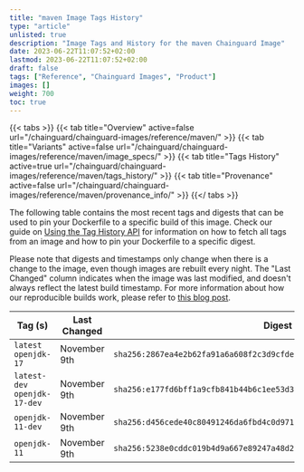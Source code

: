 ```yaml
---
title: "maven Image Tags History"
type: "article"
unlisted: true
description: "Image Tags and History for the maven Chainguard Image"
date: 2023-06-22T11:07:52+02:00
lastmod: 2023-06-22T11:07:52+02:00
draft: false
tags: ["Reference", "Chainguard Images", "Product"]
images: []
weight: 700
toc: true
---
```


{{< tabs >}}
{{< tab title="Overview" active=false url="/chainguard/chainguard-images/reference/maven/" >}}
{{< tab title="Variants" active=false url="/chainguard/chainguard-images/reference/maven/image_specs/" >}}
{{< tab title="Tags History" active=true url="/chainguard/chainguard-images/reference/maven/tags_history/" >}}
{{< tab title="Provenance" active=false url="/chainguard/chainguard-images/reference/maven/provenance_info/" >}}
{{</ tabs >}}

The following table contains the most recent tags and digests that can be used to pin your Dockerfile to a specific build of this image. Check our guide on [Using the Tag History API](/chainguard/chainguard-images/using-the-tag-history-api/) for information on how to fetch all tags from an image and how to pin your Dockerfile to a specific digest.

Please note that digests and timestamps only change when there is a change to the image, even though images are rebuilt every night. The "Last Changed" column indicates when the image was last modified, and doesn't always reflect the latest build timestamp. For more information about how our reproducible builds work, please refer to [this blog post](https://www.chainguard.dev/unchained/reproducing-chainguards-reproducible-image-builds).

| Tag (s)                        | Last Changed | Digest                                                                    |
|--------------------------------|--------------|---------------------------------------------------------------------------|
|  `latest` `openjdk-17`         | November 9th | `sha256:2867ea4e2b62fa91a6a608f2c3d9cfde7f87b1f544c06c64a1b86869fdb52590` |
|  `latest-dev` `openjdk-17-dev` | November 9th | `sha256:e177fd6bff1a9cfb841b44b6c1ee53d3df4fbe8abc92ce78bb28cf60327e6390` |
|  `openjdk-11-dev`              | November 9th | `sha256:d456cede40c80491246da6fbd4c0d971c1e0c7a325d966b87f45a9393674d56c` |
|  `openjdk-11`                  | November 9th | `sha256:5238e0cddc019b4d9a667e89247a48d28cd3edca5055c7d1d6955fd5265ce811` |

